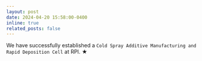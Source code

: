 ```yaml
---
layout: post
date: 2024-04-20 15:58:00-0400
inline: true
related_posts: false
---
```

   
We have successfully established a `Cold Spray Additive Manufacturing and Rapid Deposition Cell` at RPI. <span class="star">&#9733;</span>
 


 